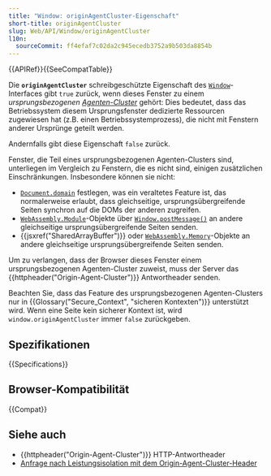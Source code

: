 ```yaml
---
title: "Window: originAgentCluster-Eigenschaft"
short-title: originAgentCluster
slug: Web/API/Window/originAgentCluster
l10n:
  sourceCommit: ff4efaf7c02da2c945ecedb3752a9b503da8854b
---
```


{{APIRef}}{{SeeCompatTable}}

Die **`originAgentCluster`** schreibgeschützte Eigenschaft des [`Window`](/de/docs/Web/API/Window)-Interfaces gibt `true` zurück, wenn dieses Fenster zu einem _ursprungsbezogenen [Agenten-Cluster](https://tc39.es/ecma262/#sec-agent-clusters)_ gehört: Dies bedeutet, dass das Betriebssystem diesem Ursprungsfenster dedizierte Ressourcen zugewiesen hat (z.B. einen Betriebssystemprozess), die nicht mit Fenstern anderer Ursprünge geteilt werden.

Andernfalls gibt diese Eigenschaft `false` zurück.

Fenster, die Teil eines ursprungsbezogenen Agenten-Clusters sind, unterliegen im Vergleich zu Fenstern, die es nicht sind, einigen zusätzlichen Einschränkungen. Insbesondere können sie nicht:

- [`Document.domain`](/de/docs/Web/API/Document/domain) festlegen, was ein veraltetes Feature ist, das normalerweise erlaubt, dass gleichseitige, ursprungsübergreifende Seiten synchron auf die DOMs der anderen zugreifen.
- [`WebAssembly.Module`](/de/docs/WebAssembly/JavaScript_interface/Module)-Objekte über [`Window.postMessage()`](/de/docs/Web/API/Window/postMessage) an andere gleichseitige ursprungsübergreifende Seiten senden.
- {{jsxref("SharedArrayBuffer")}} oder [`WebAssembly.Memory`](/de/docs/WebAssembly/JavaScript_interface/Memory)-Objekte an andere gleichseitige ursprungsübergreifende Seiten senden.

Um zu verlangen, dass der Browser dieses Fenster einem ursprungsbezogenen Agenten-Cluster zuweist, muss der Server das {{httpheader("Origin-Agent-Cluster")}} Antwortheader senden.

Beachten Sie, dass das Feature des ursprungsbezogenen Agenten-Clusters nur in {{Glossary("Secure_Context", "sicheren Kontexten")}} unterstützt wird. Wenn eine Seite kein sicherer Kontext ist, wird `window.originAgentCluster` immer `false` zurückgeben.

## Spezifikationen

{{Specifications}}

## Browser-Kompatibilität

{{Compat}}

## Siehe auch

- {{httpheader("Origin-Agent-Cluster")}} HTTP-Antwortheader
- [Anfrage nach Leistungsisolation mit dem Origin-Agent-Cluster-Header](https://web.dev/articles/origin-agent-cluster)
